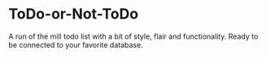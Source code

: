 # ToDo-or-Not-ToDo
A run of the mill todo list with a bit of style, flair and functionality. Ready to be connected to your favorite database.
